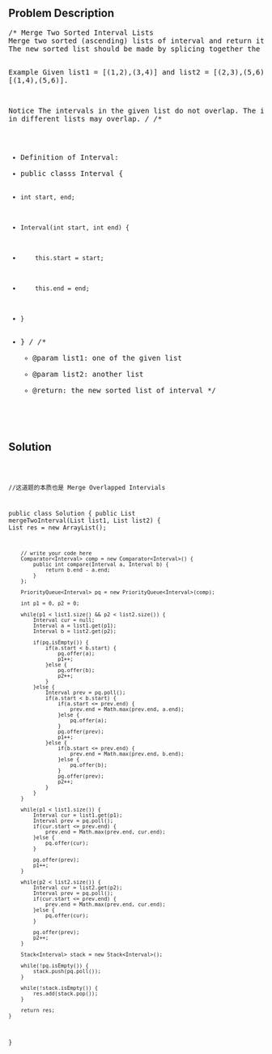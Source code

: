 <!--
<style>
  body { font-family: Arial, sans-serif; }
  .container { max-width: 100%; margin: auto; padding: 20px; }
  .comment-block { background-color: #f9f9f9; padding: 10px; border-left: 5px solid #ccc; }
  .code-block { background-color: #f4f4f4; padding: 10px; border: 1px solid #ddd; }
</style>
-->

<div class='container'>
<h2>Problem Description</h2>
<div class='comment-block'>
<pre>
/* Merge Two Sorted Interval Lists
Merge two sorted (ascending) lists of interval and return it as a new sorted list. 
The new sorted list should be made by splicing together the intervals of the two lists and sorted in ascending order.

Example
Given list1 = [(1,2),(3,4)] and list2 = [(2,3),(5,6)], return [(1,4),(5,6)].

Notice
The intervals in the given list do not overlap.
The intervals in different lists may overlap.
*/
/**
 * Definition of Interval:
 * public classs Interval {
 *     int start, end;
 *     Interval(int start, int end) {
 *         this.start = start;
 *         this.end = end;
 *     }
 * }
 */
    /**
     * @param list1: one of the given list
     * @param list2: another list
     * @return: the new sorted list of interval
     */
</pre>
</div>

<h2>Solution</h2>
<div class='code-block'>
<pre><code class='language-java'>


//这道题的本质也是 Merge Overlapped Intervials

public class Solution {
    public List<Interval> mergeTwoInterval(List<Interval> list1, List<Interval> list2) {
        List<Interval> res = new ArrayList<Interval>();
        
        // write your code here
        Comparator<Interval> comp = new Comparator<Interval>() {
            public int compare(Interval a, Interval b) {
                return b.end - a.end;
            }
        };
        
        PriorityQueue<Interval> pq = new PriorityQueue<Interval>(comp);
        
        int p1 = 0, p2 = 0;
        
        while(p1 < list1.size() && p2 < list2.size()) {
            Interval cur = null;
            Interval a = list1.get(p1);
            Interval b = list2.get(p2);
            
            if(pq.isEmpty()) {
                if(a.start < b.start) {
                    pq.offer(a);
                    p1++;
                }else {
                    pq.offer(b);
                    p2++;
                }
            }else {
                Interval prev = pq.poll();
                if(a.start < b.start) {
                    if(a.start <= prev.end) {
                        prev.end = Math.max(prev.end, a.end);
                    }else {
                        pq.offer(a);
                    }
                    pq.offer(prev);
                    p1++;
                }else {
                    if(b.start <= prev.end) {
                        prev.end = Math.max(prev.end, b.end);
                    }else {
                        pq.offer(b);
                    }
                    pq.offer(prev);
                    p2++;                   
                }
            }
        }
        
        while(p1 < list1.size()) {
            Interval cur = list1.get(p1);
            Interval prev = pq.poll();
            if(cur.start <= prev.end) {
                prev.end = Math.max(prev.end, cur.end);
            }else {
                pq.offer(cur);
            }
            
            pq.offer(prev);
            p1++;
        }
        
        while(p2 < list2.size()) {
            Interval cur = list2.get(p2);
            Interval prev = pq.poll();
            if(cur.start <= prev.end) {
                prev.end = Math.max(prev.end, cur.end);
            }else {
                pq.offer(cur);
            }
            
            pq.offer(prev);
            p2++;
        }       
        
        Stack<Interval> stack = new Stack<Interval>();
        
        while(!pq.isEmpty()) {
            stack.push(pq.poll());
        }
        
        while(!stack.isEmpty()) {
            res.add(stack.pop());
        }
        
        return res;
    }
}</code></pre>
</div>
</div>
